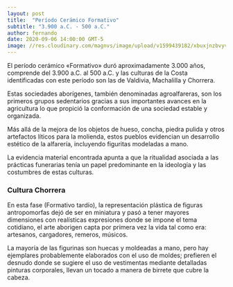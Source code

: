```yaml
---
layout: post
title:  "Período Cerámico Formativo"
subtitle: "3.900 a.C. - 500 a.C."
author: fernando
date: 2020-09-06 14:00:00 GMT-5
image: //res.cloudinary.com/magnvs/image/upload/v1599439182/xbuxjnzbvyv704iizhjm.jpg
---
```


El período cerámico «Formativo» duró aproximadamente 3.000 años, comprende del 3.900 a.C. al 500 a.C. y las culturas de la Costa identificadas con este período son las de Valdivia, Machalilla y Chorrera.

Estas sociedades aborígenes, también denominadas agroalfareras, son los primeros grupos sedentarios gracias a sus importantes avances en la agricultura lo que propició la conformación de una sociedad estable y organizada.

Más allá de la mejora de los objetos de hueso, concha, piedra pulida y otros artefactos líticos para la molienda, estos pueblos evidencian un desarrollo estético de la alfarería, incluyendo figuritas modeladas a mano.

La evidencia material encontrada apunta a que la ritualidad asociada a las prácticas funerarias tenía un papel predominante en la ideología y las costumbres de estas culturas.

### Cultura Chorrera

En esta fase (Formativo tardío), la representación plástica de figuras antropomorfas dejó de ser en miniatura y pasó a tener mayores dimensiones con realísticas expresiones donde se impone el tema cotidiano, el arte aborigen capta por primera vez la vida tal como era: artesanos, cargadores, remeros, músicos.

La mayoría de las figurinas son huecas y moldeadas a mano, pero hay ejemplares probablemente elaborados con el uso de moldes; prefieren el desnudo donde se sugiere el uso de vestimentas mediante detalladas pinturas corporales, llevan un tocado a manera de birrete que cubre la cabeza.
